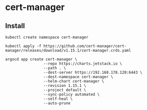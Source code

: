 # cert-manager

## Install
    
    kubectl create namespace cert-manager
    
    kubectl apply -f https://github.com/cert-manager/cert-manager/releases/download/v1.15.1/cert-manager.crds.yaml
    
    argocd app create cert-manager \
                     --repo https://charts.jetstack.io \
                     --path . \
                     --dest-server https://192.168.178.120:6443 \
                     --dest-namespace cert-manager \
                     --helm-chart cert-manager \
                     --revision 1.15.1 \
                     --project default \
                     --sync-policy automated \
                     --self-heal \
                     --auto-prune

